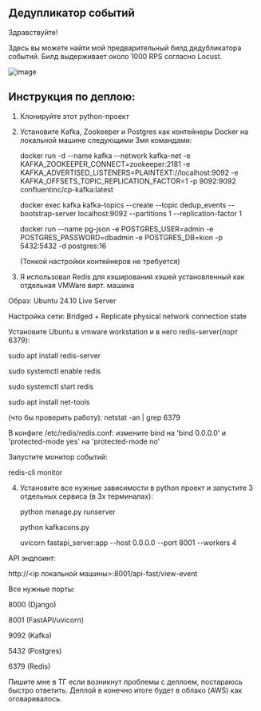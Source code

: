 ## Дедупликатор событий

Здравствуйте!

Здесь вы можете найти мой предварительный билд дедубликатора событий.
Билд выдерживает около 1000 RPS согласно Locust.

![image](https://github.com/user-attachments/assets/f2486876-b1ef-45ff-bf67-126e2369dec4)



## Инструкция по деплою:

1. Клонируйте этот python-проект
2. Установите Kafka, Zookeeper и Postgres как контейнеры Docker на локальной машине следующими 3мя командами:
   
   docker run -d --name kafka --network kafka-net -e KAFKA_ZOOKEEPER_CONNECT=zookeeper:2181 -e KAFKA_ADVERTISED_LISTENERS=PLAINTEXT://localhost:9092 -e KAFKA_OFFSETS_TOPIC_REPLICATION_FACTOR=1 -p 9092:9092 confluentinc/cp-kafka:latest
   
   docker exec kafka kafka-topics --create --topic dedup_events --bootstrap-server localhost:9092 --partitions 1 --replication-factor 1
   
   docker run --name pg-json -e POSTGRES_USER=admin -e POSTGRES_PASSWORD=dbadmin -e POSTGRES_DB=kion -p 5432:5432 -d postgres:16
   
   (Тонкой настройки контейнеров не требуется)

3. Я использовал Redis для кэширования хэшей установленный как отдельная VMWare вирт. машина
   
Образ: Ubuntu 24.10 Live Server

Настройка сети: Bridged + Replicate physical network connection state

Установите Ubuntu в vmware workstation и в него redis-server(порт 6379):

sudo apt install redis-server

sudo systemctl enable redis

sudo systemctl start redis

sudo apt install net-tools

(что бы проверить работу): netstat -an | grep 6379

В конфиге /etc/redis/redis.conf: измените bind на 'bind 0.0.0.0' и 'protected-mode yes' на 'protected-mode no'

Запустите монитор событий:

redis-cli monitor


4. Установите все нужные зависимости в python проект и запустите 3 отдельных сервиса (в 3х терминалах):
   
   python manage.py runserver
   
   python kafkacons.py
   
   uvicorn fastapi_server:app --host 0.0.0.0 --port 8001 --workers 4


API эндпоинт:

http://<ip локальной машины>:8001/api-fast/view-event


Все нужные порты:

8000 (Django)

8001 (FastAPI/uvicorn)

9092 (Kafka)

5432 (Postgres)

6379 (Redis)

Пишите мне в ТГ если возникнут проблемы с деплоем, постараюсь быстро ответить.
Деплой в конечно итоге будет в облако (AWS) как оговаривалось.
